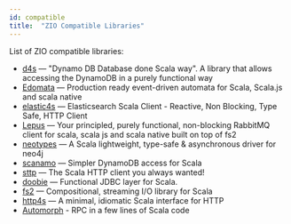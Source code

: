 ```yaml
---
id: compatible 
title:  "ZIO Compatible Libraries"
---
```


List of ZIO compatible libraries:

- [d4s](https://github.com/PlayQ/d4s) — "Dynamo DB Database done Scala way". A library that allows accessing the DynamoDB in a purely functional way
- [Edomata](https://github.com/hnaderi/edomata) — Production ready event-driven automata for Scala, Scala.js and scala native
- [elastic4s](https://github.com/sksamuel/elastic4s) — Elasticsearch Scala Client - Reactive, Non Blocking, Type Safe, HTTP Client
- [Lepus](https://github.com/hnaderi/lepus) — Your principled, purely functional, non-blocking RabbitMQ client for scala, scala js and scala native built on top of fs2
- [neotypes](https://github.com/neotypes/neotypes) — A Scala lightweight, type-safe & asynchronous driver for neo4j
- [scanamo](https://github.com/scanamo/scanamo) — Simpler DynamoDB access for Scala
- [sttp](https://github.com/softwaremill/sttp) — The Scala HTTP client you always wanted!
- [doobie](https://github.com/tpolecat/doobie) — Functional JDBC layer for Scala.
- [fs2](https://github.com/typelevel/fs2) — Compositional, streaming I/O library for Scala
- [http4s](https://github.com/http4s/http4s) — A minimal, idiomatic Scala interface for HTTP
- [Automorph](https://automorph.org/) - RPC in a few lines of Scala code
